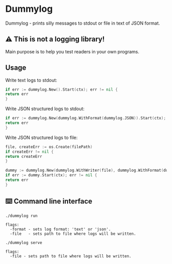 # Dummylog

Dummylog - prints silly messages to stdout or file in text of JSON format.

## ⚠️ This is not a logging library!

Main purpose is to help you test readers in your own programs.

## Usage

Write text logs to stdout:

```go
if err := dummylog.New().Start(ctx); err != nil {
return err
}
```

Write JSON structured logs to stdout:

```go
if err := dummylog.New(dummylog.WithFormat(dummylog.JSON)).Start(ctx); err != nil {
return err
}
```

Write JSON structured logs to file:

```go
file, createErr := os.Create(filePath)
if createErr != nil {
return createErr
}

dummy := dummylog.New(dummylog.WithWriter(file), dummylog.WithFormat(dummylog.JSON))
if err := dummy.Start(ctx); err != nil {
return err
}
```

## ⌨️ Command line interface

```
./dummylog run

flags: 
  -format - sets log format: 'text' or 'json'.
  -file   - sets path to file where logs will be written.
```

```
./dummylog serve

flags: 
  -file - sets path to file where logs will be written.
```

